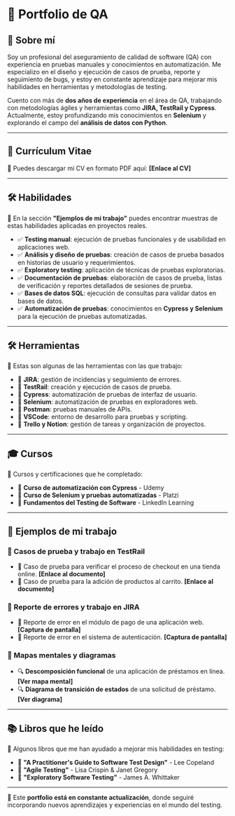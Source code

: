 # 📌 Portfolio de QA

## 👤 Sobre mí
Soy un profesional del aseguramiento de calidad de software (QA) con experiencia en pruebas manuales y conocimientos en automatización. Me especializo en el diseño y ejecución de casos de prueba, reporte y seguimiento de bugs, y estoy en constante aprendizaje para mejorar mis habilidades en herramientas y metodologías de testing.

Cuento con más de **dos años de experiencia** en el área de QA, trabajando con metodologías ágiles y herramientas como **JIRA, TestRail y Cypress**. Actualmente, estoy profundizando mis conocimientos en **Selenium** y explorando el campo del **análisis de datos con Python**.

---

## 📄 Currículum Vitae
📌 Puedes descargar mi CV en formato PDF aquí: **[Enlace al CV]**

---

## 🛠 Habilidades
📌 En la sección **"Ejemplos de mi trabajo"** puedes encontrar muestras de estas habilidades aplicadas en proyectos reales.

- ✅ **Testing manual**: ejecución de pruebas funcionales y de usabilidad en aplicaciones web.
- ✅ **Análisis y diseño de pruebas**: creación de casos de prueba basados en historias de usuario y requerimientos.
- ✅ **Exploratory testing**: aplicación de técnicas de pruebas exploratorias.
- ✅ **Documentación de pruebas**: elaboración de casos de prueba, listas de verificación y reportes detallados de sesiones de prueba.
- ✅ **Bases de datos SQL**: ejecución de consultas para validar datos en bases de datos.
- ✅ **Automatización de pruebas**: conocimientos en **Cypress y Selenium** para la ejecución de pruebas automatizadas.

---

## 🛠 Herramientas
📌 Estas son algunas de las herramientas con las que trabajo:

- 🔹 **JIRA**: gestión de incidencias y seguimiento de errores.
- 🔹 **TestRail**: creación y ejecución de casos de prueba.
- 🔹 **Cypress**: automatización de pruebas de interfaz de usuario.
- 🔹 **Selenium**: automatización de pruebas en exploradores web.
- 🔹 **Postman**: pruebas manuales de APIs.
- 🔹 **VSCode**: entorno de desarrollo para pruebas y scripting.
- 🔹 **Trello y Notion**: gestión de tareas y organización de proyectos.

---

## 🎓 Cursos
📌 Cursos y certificaciones que he completado:

- 🎯 **Curso de automatización con Cypress** - Udemy
- 🎯 **Curso de Selenium y pruebas automatizadas** - Platzi
- 🎯 **Fundamentos del Testing de Software** - LinkedIn Learning

---

## 📝 Ejemplos de mi trabajo

### 🔹 Casos de prueba y trabajo en TestRail
- 📌 Caso de prueba para verificar el proceso de checkout en una tienda online. **[Enlace al documento]**
- 📌 Caso de prueba para la adición de productos al carrito. **[Enlace al documento]**

### 🔹 Reporte de errores y trabajo en JIRA
- 🛑 Reporte de error en el módulo de pago de una aplicación web. **[Captura de pantalla]**
- 🛑 Reporte de error en el sistema de autenticación. **[Captura de pantalla]**

### 🔹 Mapas mentales y diagramas
- 🔍 **Descomposición funcional** de una aplicación de préstamos en línea. **[Ver mapa mental]**
- 🔍 **Diagrama de transición de estados** de una solicitud de préstamo. **[Ver diagrama]**

---

## 📚 Libros que he leído
📌 Algunos libros que me han ayudado a mejorar mis habilidades en testing:

- 📖 **"A Practitioner's Guide to Software Test Design"** - Lee Copeland
- 📖 **"Agile Testing"** - Lisa Crispin & Janet Gregory
- 📖 **"Exploratory Software Testing"** - James A. Whittaker

---

📌 Este **portfolio está en constante actualización**, donde seguiré incorporando nuevos aprendizajes y experiencias en el mundo del testing.
